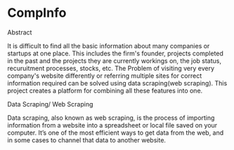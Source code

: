 # CompInfo

Abstract

It is difficult to find all the basic information about many companies or startups at one place. This includes the firm's founder, projects completed in the past and the projects they are currently workings on, the job status, recuruitment processes, stocks, etc. The Problem of visiting very every company's website differently or referring multiple sites for correct information required can be solved using data scraping(web scraping). This project creates a platform for combining all these features into one. 


Data Scraping/ Web Scraping

Data scraping, also known as web scraping, is the process of importing information from a website into a spreadsheet or local file saved on your computer. It’s one of the most efficient ways to get data from the web, and in some cases to channel that data to another website. 
